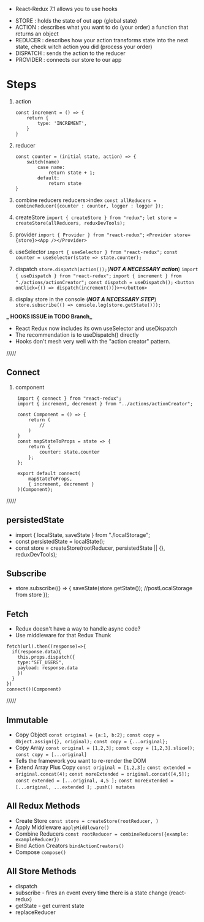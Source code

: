-   React-Redux 7.1 allows you to use hooks

*   STORE : holds the state of out app (global state)
*   ACTION : describes what you want to do (your order)
    a function that returns an object
*   REDUCER : describes how your action transforms state into the next state, check witch action you did (process your order)
*   DISPATCH : sends the action to the reducer
*   PROVIDER : connects our store to our app

# Steps

1.  action

    ```
    const increment = () => {
        return {
            type: 'INCREMENT',
        }
    }
    ```

2.  reducer

    ```
    const counter = (initial state, action) => {
        switch(name)
            case name:
                return state + 1;
            default:
                return state
    }
    ```

3.  combine reducers reducers>index
    `const allReducers = combineReducer({counter : counter, logger : logger });`

4.  createStore
    `import { createStore } from "redux";`
    `let store = createStore(allReducers, reduxDevTools);`

5.  provider
    `import { Provider } from "react-redux";`
    `<Provider store={store}><App /></Provider>`

6.  useSelector
    `import { useSelector } from "react-redux";`
    `const counter = useSelector(state => state.counter);`

7.  dispatch
    `store.dispatch(action());`(**_NOT A NECESSARY action_**)
    `import { useDispatch } from "react-redux";`
    `import { increment } from "./actions/actionCreator";`
    `const dispatch = useDispatch();`
    `<button onClick={() => dispatch(increment())}>+</button>`

8.  display store in the console (**_NOT A NECESSARY STEP_**)
    `store.subscribe(() => console.log(store.getState()));`

**_ HOOKS ISSUE in TODO Branch_**

-   React Redux now includes its own useSelector and useDispatch
-   The recommendation is to useDispatch() directly
-   Hooks don't mesh very well with the "action creator" pattern.

/////

## Connect

1. component

```
    import { connect } from "react-redux";
    import { increment, decrement } from "../actions/actionCreator";

    const Component = () => {
        return (
            //
        )
    }
    const mapStateToProps = state => {
        return {
            counter: state.counter
        };
    };

    export default connect(
        mapStateToProps,
        { increment, decrement }
    )(Component);
```

/////

## persistedState

-   import { localState, saveState } from "./localStorage";
-   const persistedState = localState();
-   const store = createStore(rootReducer, persistedState || {}, reduxDevTools);

## Subscribe

-   store.subscribe(() => {
    saveState(store.getState()); //postLocalStorage from store
    });

## Fetch

-   Redux doesn't have a way to handle async code?
-   Use middleware for that Redux Thunk

```
fetch(url).then((response)=>{
  if(response.data){
    this.props.dispatch({
    type:"SET_USERS",
    payload: response.data
    })
  }
})
connect()(Component)
```

/////

## Immutable

-   Copy Object
    `const original = {a:1, b:2};`
    `const copy = Object.assign({}, original);`
    `const copy = {...original};`
-   Copy Array
    `const original = [1,2,3];`
    `const copy = [1,2,3].slice();`
    `const copy = [...original]`
-   Tells the framework you want to re-render the DOM
-   Extend Array Plus Copy
    `const original = [1,2,3];`
    `const extended = original.concat(4);`
    `const moreExtended = original.concat([4,5]);`
    `const extended = [...original, 4,5 ];`
    `const moreExtended = [...original, ...extended ];`
    `.push() mutates`

## All Redux Methods

-   Create Store
    `const store = createStore(rootReducer, )`
-   Apply Middleware
    `applyMiddleware()`
-   Combine Reducers
    `const rootReducer = combineReducers({example: exampleReducer})`
-   Bind Action Creators
    `bindActionCreators()`
-   Compose
    `compose()`

## All Store Methods

-   dispatch
-   subscribe - fires an event every time there is a state change (react-redux)
-   getState - get current state
-   replaceReducer

<!--
https://www.youtube.com/watch?v=CVpUuw9XSjY
https://stackoverflow.com/questions/35305661/where-to-write-to-localstorage-in-a-redux-app
https://egghead.io/lessons/javascript-redux-persisting-the-state-to-the-local-storage
https://codeburst.io/redux-a-crud-example-abb834d763c9
-->
